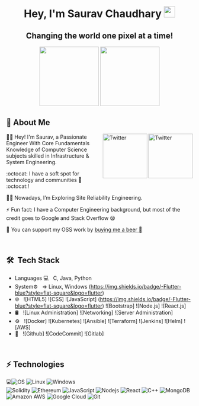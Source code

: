 <h1 align="center">Hey, I'm Saurav Chaudhary <img src="https://raw.githubusercontent.com/aemmadi/aemmadi/master/wave.gif" width="30px"></h1> 
<h2 align="center">Changing the world one pixel at a time!</h2>

<p align="center"> <img src="https://octodex.github.com/images/daftpunktocat-thomas.gif" height="160px" width="160px"> <img src="https://octodex.github.com/images/daftpunktocat-guy.gif" height="160px" width="160px"> </p>
   
   ## :wave: About Me 
<a href="https://twitter.com/sauravstwt" target="_blank"><img src="https://cdn2.iconfinder.com/data/icons/social-media-2199/64/social_media_isometric_6-twitter-512.png" height="120px" width="120px" alt="Twitter" align="right"></a><a href="https://www.linkedin.com/in/saurav-chaudhary-7ba682177/" target="_blank"><img src="https://cdn2.iconfinder.com/data/icons/social-media-2199/64/social_media_isometric_14-linkedin-512.png" height="120px" width="120px" alt="Twitter" align="right"></a>
👩‍🎓 Hey! I'm Saurav, a Passionate Engineer With Core Fundamentals Knowledge of Computer Science subjects skilled in Infrastructure & System Engineering.

:octocat: I have a soft spot for technology and communities 💖 :octocat:! 
 

👩‍💻 Nowadays, I’m Exploring Site Reliability Engineering.

⚡ Fun fact: I have a Computer Engineering background, but most of the credit goes to Google and Stack Overflow 😪

💸 You can support my OSS work by [buying me a beer 🍺](https://www.buymeacoffee.com/sauravchaudhary?new=1)


<br> 

## 🛠 &nbsp;Tech Stack

- Languages 💻 &nbsp;
  C, Java, Python
 - System⚙️  &nbsp;
   => Linux, Windows
   (https://img.shields.io/badge/-Flutter-blue?style=flat-square&logo=flutter)
- 🌐 &nbsp;
  ![HTML5]
  ![CSS]
  ![JavaScript] (https://img.shields.io/badge/-Flutter-blue?style=flat-square&logo=flutter)
  ![Bootstrap]
  ![Node.js]
  ![React.js]
- 🛢 &nbsp;
  ![Linux Administration]
  ![Networking]
  ![Server Administration]
- ⚙️ &nbsp;
  ![Docker]
  ![Kubernetes]
  ![Ansible]
  ![Terraform]
  ![Jenkins]
  ![Helm]
  ![AWS]
- 🔧 &nbsp;
  ![Github]
  ![CodeCommit]
  ![Gitlab]
<br/>

## ⚡ Technologies
💻![OS](https://img.shields.io/badge/-OperatingSystem-blue?style=flat-square&logo=operatingsystem)
![Linux](https://img.shields.io/badge/-Linux-blue?style=flat-square&logo=linux)
![Windows](https://img.shields.io/badge/-Windows-red?style=flat-square&logo=windows)
<br/>
![Solidity](https://img.shields.io/badge/-solidity-E34A86?style=flat-square&logo=solidity)
![Ethereum](https://img.shields.io/badge/-ethereum-green?style=flat-square&logo=ethereum)
![JavaScript](https://img.shields.io/badge/-JavaScript-black?style=flat-square&logo=javascript)
![Nodejs](https://img.shields.io/badge/-Nodejs-pink?style=flat-square&logo=Node.js)
![React](https://img.shields.io/badge/-React-black?style=flat-square&logo=react)
![C++](https://img.shields.io/badge/-C++-00599C?style=flat-square&logo=c)
![MongoDB](https://img.shields.io/badge/-MongoDB-black?style=flat-square&logo=mongodb)
![Amazon AWS](https://img.shields.io/badge/Amazon%20AWS-232F3E?style=flat-square&logo=amazon-aws)
![Google Cloud](https://img.shields.io/badge/Google%20Cloud-black?style=flat-square&logo=google-cloud)
![Git](https://img.shields.io/badge/-Git-black?style=flat-square&logo=git)
